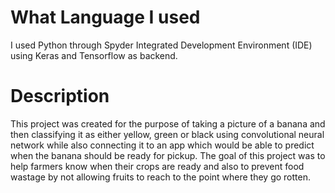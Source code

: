 # What Language I used
I used Python through Spyder Integrated Development Environment (IDE) using Keras and Tensorflow as backend.

# Description
This project was created for the purpose of taking a picture of a banana and then classifying it as either yellow, green or black using convolutional neural network while also connecting it to an app which would be able to predict when the banana should be ready for pickup. The goal of this project was to help farmers know when their crops are ready and also to prevent food wastage by not allowing fruits to reach to the point where they go rotten.
